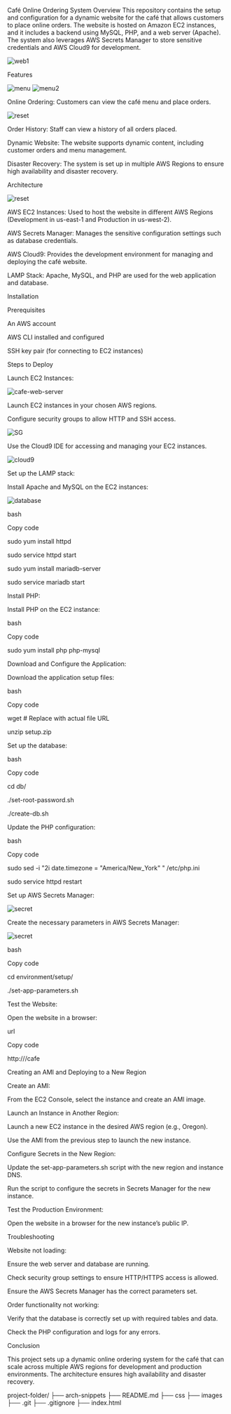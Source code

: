 Café Online Ordering System
Overview
This repository contains the setup and configuration for a dynamic website for the café that allows customers to place online orders.
The website is hosted on Amazon EC2 instances, and it includes a backend using MySQL, PHP, and a web server (Apache). 
The system also leverages AWS Secrets Manager to store sensitive credentials and AWS Cloud9 for development.

![web1](arch-snippet/web1.png)


Features

![menu](arch-snippet/menu.png)
![menu2](arch-snippet/menu2.png)


Online Ordering: Customers can view the café menu and place orders.


![reset](arch-snippet/reset.png)

Order History: Staff can view a history of all orders placed.


Dynamic Website: The website supports dynamic content, including customer orders and menu management.

Disaster Recovery: The system is set up in multiple AWS Regions to ensure high availability and disaster recovery.


Architecture

![reset](images/m5ch-lab-end-arch.png)

AWS EC2 Instances: Used to host the website in different AWS Regions (Development in us-east-1 and Production in us-west-2).

AWS Secrets Manager: Manages the sensitive configuration settings such as database credentials.

AWS Cloud9: Provides the development environment for managing and deploying the café website.

LAMP Stack: Apache, MySQL, and PHP are used for the web application and database.

Installation

Prerequisites

An AWS account

AWS CLI installed and configured

SSH key pair (for connecting to EC2 instances)

Steps to Deploy

Launch EC2 Instances:

![cafe-web-server](arch-snippet/cafe-web-server.png)

Launch EC2 instances in your chosen AWS regions.

Configure security groups to allow HTTP and SSH access.

![SG](arch-snippet/HTTP-online-accsess.png)

Use the Cloud9 IDE for accessing and managing your EC2 instances.

![cloud9](arch-snippet/installing-web-server-app.png)

Set up the LAMP stack:


Install Apache and MySQL on the EC2 instances:

![database](arch-snippet/installing-database.png)

bash

Copy code

sudo yum install httpd

sudo service httpd start

sudo yum install mariadb-server

sudo service mariadb start

Install PHP:


Install PHP on the EC2 instance:

bash

Copy code

sudo yum install php php-mysql

Download and Configure the Application:


Download the application setup files:

bash

Copy code

wget <file-url>  # Replace with actual file URL

unzip setup.zip

Set up the database:

bash

Copy code

cd db/

./set-root-password.sh

./create-db.sh

Update the PHP configuration:

bash

Copy code

sudo sed -i "2i date.timezone = \"America/New_York\" " /etc/php.ini

sudo service httpd restart

Set up AWS Secrets Manager:

![secret](arch-snippet/secret-manger.png)

Create the necessary parameters in AWS Secrets Manager:

![secret](arch-snippet/secrets.png)

bash

Copy code

cd environment/setup/

./set-app-parameters.sh

Test the Website:


Open the website in a browser:

url

Copy code

http://<public-ip>/cafe

Creating an AMI and Deploying to a New Region

Create an AMI:


From the EC2 Console, select the instance and create an AMI image.

Launch an Instance in Another Region:


Launch a new EC2 instance in the desired AWS region (e.g., Oregon).

Use the AMI from the previous step to launch the new instance.

Configure Secrets in the New Region:


Update the set-app-parameters.sh script with the new region and instance DNS.

Run the script to configure the secrets in Secrets Manager for the new instance.

Test the Production Environment:


Open the website in a browser for the new instance’s public IP.

Troubleshooting

Website not loading:


Ensure the web server and database are running.

Check security group settings to ensure HTTP/HTTPS access is allowed.

Ensure the AWS Secrets Manager has the correct parameters set.

Order functionality not working:


Verify that the database is correctly set up with required tables and data.

Check the PHP configuration and logs for any errors.

Conclusion

This project sets up a dynamic online ordering system for the café that can scale across multiple AWS regions for development and production environments.
The architecture ensures high availability and disaster recovery.


project-folder/
├── arch-snippets
├── README.md
├── css
├── images
├── .git
├── .gitignore
├── index.html